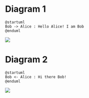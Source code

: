 # Diagram 1

```plantuml
@startuml
Bob -> Alice : Hello Alice! I am Bob
@enduml
```
![](https://www.plantuml.com/plantuml/svg/SoWkIImgAStDuNBAJrBGjLDmpCbCJbMmKl18pSd9X_0K5JmL4dCLW0gu75BpKe2A0G00)




# Diagram 2

```plantuml
@startuml
Bob <- Alice : Hi there Bob!
@enduml
```
![](https://www.plantuml.com/plantuml/svg/SoWkIImgAStDuNBAJrAmqLLmpCbCJbMmKl38L2Z9I2rALG2AAt8vfEQb01K10000)








